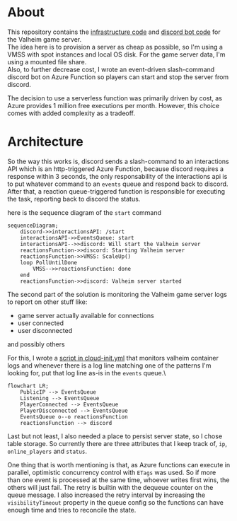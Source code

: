# About
This repository contains the [infrastructure code](infra/) and [discord bot code](discordbot/) for the Valheim game server.\
The idea here is to provision a server as cheap as possible, so I'm using a VMSS with spot instances and local OS disk. For the game server data, I'm using a mounted file share.\
Also, to further decrease cost, I wrote an event-driven slash-command discord bot on Azure Function so players can start and stop the server from discord.

The decision to use a serverless function was primarily driven by cost, as Azure provides 1 million free executions per month. However, this choice comes with added complexity as a tradeoff.

# Architecture
So the way this works is, discord sends a slash-command to an interactions API which is an http-triggered Azure Function, because discord requires a response within 3 seconds,
the only responsability of the interactions api is to put whatever command to an `events` queue and respond back to discord.\
After that, a reaction queue-triggered function is responsible for executing the task, reporting back to discord the status.

here is the sequence diagram of the `start` command
```mermaid
sequenceDiagram;
    discord->>interactionsAPI: /start
    interactionsAPI->>EventsQueue: start
    interactionsAPI-->>discord: Will start the Valheim server
    reactionsFunction->>discord: Starting Valheim server
    reactionsFunction->>VMSS: ScaleUp()
    loop PollUntilDone
        VMSS-->>reactionsFunction: done
    end
    reactionsFunction->>discord: Valheim server started
```

The second part of the solution is monitoring the Valheim game server logs to report on other stuff like:
- game server actually available for connections
- user connected
- user disconnected

and possibly others

For this, I wrote a [script in cloud-init.yml](infra/cloud-init.yml) that monitors valheim container logs and whenever there is a log line matching one of the patterns I'm looking for, put that log line as-is in the `events` queue.\

```mermaid
flowchart LR;
    PublicIP --> EventsQueue
    Listening --> EventsQueue
    PlayerConnected --> EventsQueue
    PlayerDisconnected --> EventsQueue
    EventsQueue o--o reactionsFunction
    reactionsFunction --> discord
```

Last but not least, I also needed a place to persist server state, so I chose table storage. So currently there are three attributes that I keep track of, `ip`, `online_players` and `status`.

One thing that is worth mentioning is that, as Azure functions can execute in parallel, optimistic concurrency control with `ETags` was used. So if more than one event is processed at the same time, whoever writes first wins, the others will just fail. The retry is builtin with the dequeue counter on the queue message. I also increased the retry interval by increasing the `visibilityTimeout` property in the queue config so the functions can have enough time and tries to reconcile the state.

